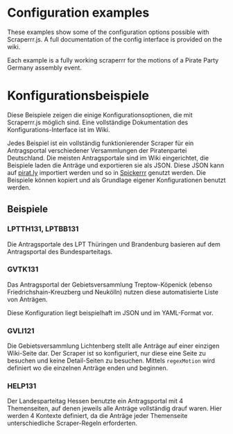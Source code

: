 # Configuration examples

These examples show some of the configuration options possible with Scraperrr.js.
A full documentation of the config interface is provided on the wiki.

Each example is a fully working scraperrr for the motions of a Pirate Party Germany assembly event. 



# Konfigurationsbeispiele

Diese Beispiele zeigen die einige Konfigurationsoptionen, die mit Scraperrr.js möglich sind. Eine vollständige Dokumentation des Konfigurations-Interface ist im Wiki.

Jedes Beispiel ist ein vollständig funktionierender Scraper für ein Antragsportal verschiedener Versammlungen der Piratenpartei Deutschland.
Die meisten Antragsportale sind im Wiki eingerichtet, die Beispiele laden die Anträge und exportieren sie als JSON. Diese JSON kann auf [pirat.ly](http://pirat.ly/spicker) importiert werden und so in [Spickerrr](http://pirat.ly/spickerrr) genutzt werden.
Die Beispiele können kopiert und als Grundlage eigener Konfigurationen benutzt werden.

## Beispiele

### LPTTH131, LPTBB131

Die Antragsportale des LPT Thüringen und Brandenburg basieren auf dem Antragsportal des Bundesparteitags.

### GVTK131

Das Antragsportal der Gebietsversammlung Treptow-Köpenick (ebenso Friedrichshain-Kreuzberg und Neukölln) nutzen diese automatisierte Liste von Anträgen.

Diese Konfiguration liegt beispielhaft im JSON und im YAML-Format vor.

### GVLI121

Die Gebietsversammlung Lichtenberg stellt alle Anträge auf einer einzigen Wiki-Seite dar. Der Scraper ist so konfiguriert, nur diese eine Seite zu besuchen und keine Detail-Seiten zu besuchen. Mittels `regexMotion` wird definiert wo die einzelnen Anträge enden und beginnen.

### HELP131

Der Landesparteitag Hessen benutzte ein Antragsportal mit 4 Themenseiten, auf denen jeweils alle Anträge vollständig drauf waren. Hier werden 4 Kontexte definiert, da die Anträge jeder Themenseite unterschiedliche Scraper-Regeln erforderten.
